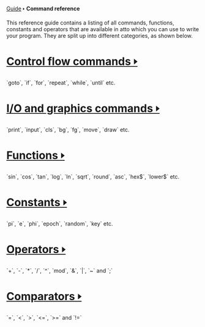 [Guide](/index.md) 🢒 **Command reference**

This reference guide contains a listing of all commands, functions, constants and operators that are available in atto which you can use to write your program. They are split up into different categories, as shown below.

<h1 class="reference"><a href="/reference/control.md" class="control">Control flow commands 🢒</a></h1>
`goto`, `if`, `for`, `repeat`, `while`, `until` etc.

<h1 class="reference"><a href="/reference/io.md" class="io">I/O and graphics commands 🢒</a></h1>
`print`, `input`, `cls`, `bg`, `fg`, `move`, `draw` etc.

<h1 class="reference"><a href="/reference/functions.md" class="functions">Functions 🢒</a></h1>
`sin`, `cos`, `tan`, `log`, `ln`, `sqrt`, `round`, `asc`, `hex$`, `lower$` etc.

<h1 class="reference"><a href="/reference/constants.md" class="constants">Constants 🢒</a></h1>
`pi`, `e`, `phi`, `epoch`, `random`, `key` etc.

<h1 class="reference"><a href="/reference/operators.md" class="operators">Operators 🢒</a></h1>
`+`, `-`, `*`, `/`, `^`, `mod`, `&`, `|`, `~` and `;`

<h1 class="reference"><a href="/reference/comparators.md" class="comparators">Comparators 🢒</a></h1>
`=`, `<`, `>`, `<=`, `>=` and `!=`